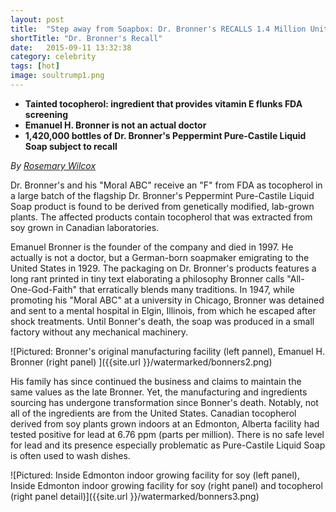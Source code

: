 ```yaml
---
layout: post
title:  "Step away from Soapbox: Dr. Bronner's RECALLS 1.4 Million Units of Poisonous Pure-Castile Liquid Soap"
shortTitle: "Dr. Bronner's Recall"
date:   2015-09-11 13:32:38
category: celebrity
tags: [hot]
image: soultrump1.png
---
```


- __Tainted tocopherol: ingredient that provides vitamin E flunks FDA screening__
- __Emanuel H. Bronner is not an actual doctor__
- __1,420,000 bottles of Dr. Bronner's Peppermint Pure-Castile Liquid Soap subject to recall__

*By [Rosemary Wilcox](https://www.facebook.com/rosemarypwilcox)*

Dr. Bronner's and his "Moral ABC" receive an "F" from FDA as tocopherol in a large batch of the flagship Dr. Bronner's Peppermint Pure-Castile Liquid Soap product is found to be derived from genetically modified, lab-grown plants. The affected products contain tocopherol that was extracted from soy grown in Canadian laboratories. 

Emanuel Bronner is the founder of the company and died in 1997.  He actually is not a doctor, but a German-born soapmaker emigrating to the United States in 1929. The packaging on Dr. Bronner's products features a long rant printed in tiny text elaborating a philosophy Bronner calls "All-One-God-Faith" that erratically blends many traditions. In 1947, while promoting his "Moral ABC" at a university in Chicago, Bronner was detained and sent to a mental hospital in Elgin, Illinois, from which he escaped after shock treatments. Until Bonner's death, the soap was produced in a small factory without any mechanical machinery. 

![Pictured: Bronner's original manufacturing facility (left pannel), Emanuel H. Bronner (right panel) ]({{site.url }}/watermarked/bonners2.png)

His family has since continued the business and claims to maintain the same values as the late Bronner. Yet, the manufacturing and ingredients sourcing has undergone transformation since Bonner's death.  Notably, not all of the ingredients are from the United States.  Canadian tocopherol derived from soy plants grown indoors at an Edmonton, Alberta facility had tested positive for lead at 6.76 ppm (parts per million). There is no safe level for lead and its presence especially problematic as Pure-Castile Liquid Soap is often used to wash dishes. 

![Pictured: Inside Edmonton indoor growing facility for soy (left panel), Inside Edmonton indoor growing facility for soy (right panel) and tocopherol (right panel detail)]({{site.url }}/watermarked/bonners3.png)
